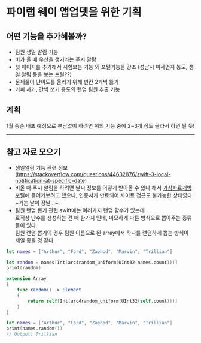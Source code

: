 # 파이랩 웨이 앱업뎃을 위한 기획

## 어떤 기능을 추가해볼까?
- 팀원 생일 알림 기능
- 비가 올 때 우산을 챙기라는 푸시 알람
- 첫 페이지를 추가해서 시험보는 기능 외 포털기능을 강조
(성남시 미세먼지 농도, 생일 알림 등을 보는 포털??)
- 문제풀이 난이도를 올리기 위해 빈칸 2개씩 뚫기
- 커피 사기, 간씩 쏘기 용도의 랜덤 팀원 추출 기능

## 계획
1월 중순 배포 예정으로 부담없이 하려면
위의 기능 중에 2~3개 정도 골라서 하면 될 듯!


----------------------------------------------
참고 자료 모으기
----------------------------------------------
- 생일알림 기능 관련 정보 (https://stackoverflow.com/questions/44632876/swift-3-local-notification-at-specific-date)
- 비올 때 푸시 알림을 하려면 날씨 정보를 어떻게 받아올 수 있나 해서 [기상자료개방포털](https://data.kma.go.kr/)에 들어가보려고 했으나, 인증서가 만료되어 사이트 접근도 불가능한 상태였다. ~가는 날이 장날...~
- 팀원 랜덤 뽑기 관련
swift에는 여러가지 랜덤 함수가 있는데  
로직상 난수를 생성하는 건 매 한가지 인데, 미묘하게 다른 방식으로 뽑아주는 종류들이 있다.  
팀원 랜덤 뽑기의 경우 팀원 이름으로 된 array에서 하나를 랜덤하게 뽑는 방식이 제일 좋을 것 같다.
```swift
let names = ["Arthur", "Ford", "Zaphod", "Marvin", "Trillian"]

let random = names[Int(arc4random_uniform(UInt32(names.count)))]  
print(random)  
```
```swift
extension Array  
{
    func random() -> Element  
    {
        return self[Int(arc4random_uniform(UInt32(self.count)))]  
    }
}
```
```swift
let names = ["Arthur", "Ford", "Zaphod", "Marvin", "Trillian"]  
print(names.random())  
// Output: Trillian
```
